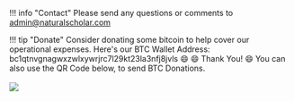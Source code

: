 !!! info "Contact"
    Please send any questions or comments to admin@naturalscholar.com


!!! tip "Donate"
    Consider donating some bitcoin to help cover our operational expenses.  Here's our BTC Wallet Address: bc1qtnvgnagwxzwlxywrjrc7l29kt23la3nfj8jvls :smile: :smile: Thank You! :smile:  You can also use the QR Code below, to send BTC Donations.
    <br><br>
    <img src="https://res.cloudinary.com/alchemist-cookbook/image/upload/w_200,f_auto/crypto-qrc-codes/naturalscholar.png" style="display: block; margin-left: auto; margin-right: auto;">